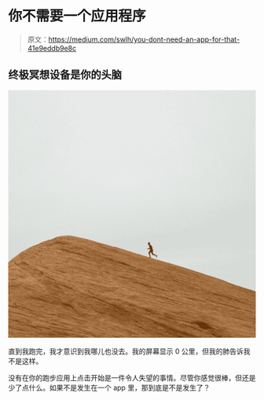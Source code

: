 # 你不需要一个应用程序

> 原文：<https://medium.com/swlh/you-dont-need-an-app-for-that-41e9eddb9e8c>

## **终极冥想设备是你的头脑**

![](img/622d6a0c9b2a575e6c02010434727512.png)

直到我跑完，我才意识到我哪儿也没去。我的屏幕显示 0 公里，但我的肺告诉我不是这样。

没有在你的跑步应用上点击开始是一件令人失望的事情。尽管你感觉很棒，但还是少了点什么。如果不是发生在一个 app 里，那到底是不是发生了？